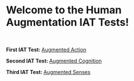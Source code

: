 <html>
<body>

<h1>Welcome to the Human Augmentation IAT Tests!</h1><br>

<p><b>First IAT Test: </b>
<a href="https://rsssss12.github.io/IATAugmentedAction.html">Augmented Action</a></p>
<p><b>Second IAT Test: </b>
<a href="https://rsssss12.github.io/IATAugmentedCognition.html">Augmented Cognition</a></p>
<p><b>Third IAT Test: </b>
<a href="https://rsssss12.github.io/IATAugmentedSenses.html">Augmented Senses</a></p>

</body>
</html>
